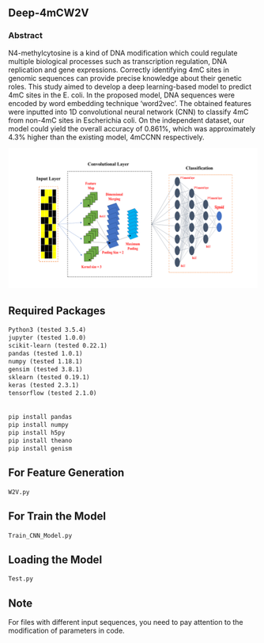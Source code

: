 ## Deep-4mCW2V

### Abstract
N4-methylcytosine is a kind of DNA modification which could regulate multiple biological processes such as transcription regulation, DNA replication and gene expressions. Correctly identifying 4mC sites in genomic sequences can provide precise knowledge about their genetic roles. This study aimed to develop a deep learning-based model to predict 4mC sites in the E. coli. In the proposed model, DNA sequences were encoded by word embedding technique ‘word2vec’. The obtained features were inputted into 1D convolutional neural network (CNN) to classify 4mC from non-4mC sites in Escherichia coli. On the independent dataset, our model could yield the overall accuracy of 0.861%, which was approximately 4.3% higher than the existing model, 4mCCNN respectively.

![alt tag](https://github.com/linDing-groups/Deep-4mCW2V/blob/W2V/Deep%20learning.png)

## Required Packages

    Python3 (tested 3.5.4)
    jupyter (tested 1.0.0)
    scikit-learn (tested 0.22.1)
    pandas (tested 1.0.1)
    numpy (tested 1.18.1)
    gensim (tested 3.8.1)
    sklearn (tested 0.19.1)
    keras (tested 2.3.1)
    tensorflow (tested 2.1.0)
    
    
    pip install pandas
    pip install numpy
    pip install h5py
    pip install theano
    pip install genism
    
## For Feature Generation
    W2V.py

## For Train the Model
    Train_CNN_Model.py

## Loading the Model
    Test.py
## Note
For files with different input sequences, you need to pay attention to the modification of parameters in code.
